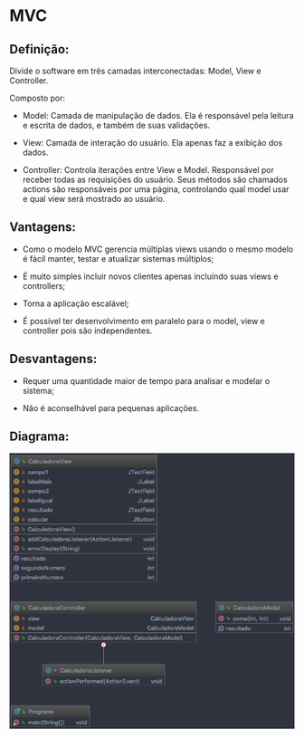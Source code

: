 # MVC

## Definição:

Divide o software em três camadas interconectadas: Model, View e Controller.

Composto por:

* Model: 
Camada de manipulação de dados. Ela é responsável pela leitura e escrita de dados, e 
também de suas validações.

* View: 
Camada de interação do usuário. Ela apenas faz a  exibição dos dados.


* Controller: 
Controla iterações entre View e Model. Responsável por receber todas as requisições do 
usuário. Seus métodos são chamados actions são responsáveis por uma página, controlando 
qual model usar e qual view será mostrado ao usuário.

## Vantagens:

* Como o modelo MVC gerencia múltiplas views usando o mesmo modelo é fácil 
manter, testar e atualizar sistemas múltiplos;

* É muito simples incluir novos clientes apenas incluindo suas views e controllers;

* Torna a aplicação escalável;

* É possível ter desenvolvimento em paralelo para o model, view e controller 
pois são independentes.

## Desvantagens:

* Requer uma quantidade maior de tempo para analisar e modelar o sistema;

* Não é aconselhável para pequenas aplicações.

## Diagrama:

![alt text](../../imgs/005.png)
